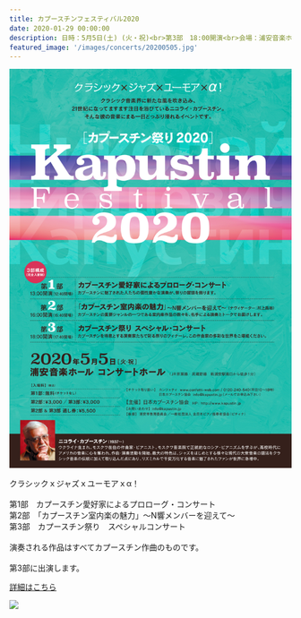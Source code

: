 ```yaml
---
title: カプースチンフェスティバル2020
date: 2020-01-29 00:00:00
description: 日時：5月5日(土) (火・祝)<br>第3部　18:00開演<br>会場：浦安音楽ホール　コンサートホール（新浦安駅より徒歩2分）
featured_image: '/images/concerts/20200505.jpg'
---
```

![](/images/concerts/20200505.JPG)

クラシックｘジャズｘユーモアｘα！<br>
<br>
第1部　カプースチン愛好家によるプロローグ・コンサート<br>
第2部　「カプースチン室内楽の魅力」～N響メンバーを迎えて～<br>
第3部　カプースチン祭り　スペシャルコンサート<br>
<br>
演奏される作品はすべてカプースチン作曲のものです。<br>
<br>
第3部に出演します。

<a href="https://www.confetti-web.com/detail.php?tid=56669&" class="button button--large">詳細はこちら</a>

![](/images/concerts/20200505-02.JPG)
